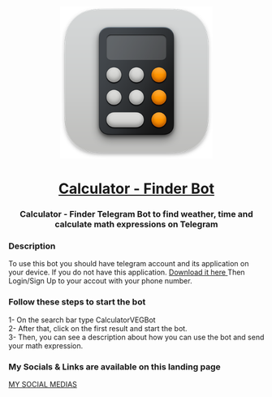 <p align="center"> <img src="https://github.com/ArtinMoghadasi/CalculatorBot/blob/main/CalculatorBot.png" height="300" width="300"/></p>
<h1 align="center"> <a href="https://www.t.me/CalculatorLegendBot"> Calculator - Finder Bot </a> </h1>
<h3 align="center"> Calculator - Finder Telegram Bot to find weather, time and calculate math expressions on Telegram</h3>
<h3> Description </h3>
To use this bot you should have telegram account and its application on your device.
If you do not have this application. <a href="https://telegram.org/apps"> Download it here </a>
Then Login/Sign Up to your accout with your phone number.

<h3> Follow these steps to start the bot </h3>
1- On the search bar type CalculatorVEGBot </br>
2- After that, click on the first result and start the bot. </br>
3- Then, you can see a description about how you can use the bot and send your math expression.

<!-- <h3> Join my Telegram Channels to get news of my bots and projects</h3>
<a href="https://www.t.me/NullLegend01"> Null Legend Telegram Channel </a> </br>
<a href="https://www.t.me/BotsUpdatesNews"> Bots Updates News Telegram Channel </a> -->

<h3> My Socials & Links are available on this landing page </h3>
<a href="https://www.zil.ink/ArtinMoghadasi">MY SOCIAL MEDIAS</a> 



